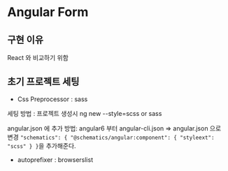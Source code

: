 # Angular Form

## 구현 이유

React 와 비교하기 위함

## 초기 프로젝트 세팅

- Css Preprocessor : sass

세팅 방법 : 프로젝트 생성시 ng new --style=scss or sass

angular.json 에 추가 방법: angular6 부터 angular-cli.json => angular.json 으로 변경
`"schematics": { "@schematics/angular:component": { "styleext": "scss" } }`을 추가해준다.

- autoprefixer : browserslist
